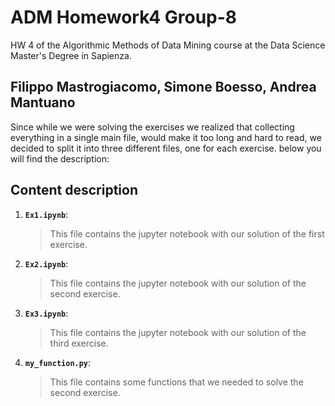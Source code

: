 # ADM Homework4 Group-8
HW 4 of the Algorithmic Methods of Data Mining course at the Data Science Master's Degree in Sapienza.
## Filippo Mastrogiacomo, Simone Boesso, Andrea Mantuano

Since while we were solving the exercises we realized that collecting everything in a single main file, would make it too long and hard to read, we decided to split it into three different files, one for each exercise. below you will find the description:

## Content description
1. __`Ex1.ipynb`__: 
	> This file contains the jupyter notebook with our solution of the first exercise.
2. __`Ex2.ipynb`__: 
	> This file contains the jupyter notebook with our solution of the second exercise.
3. __`Ex3.ipynb`__: 
	> This file contains the jupyter notebook with our solution of the third exercise.
4. __`my_function.py`__: 
	> This file contains some functions that we needed to solve the second exercise.
